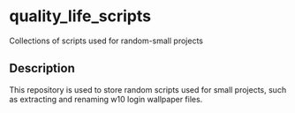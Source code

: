 # quality_life_scripts

Collections of scripts used for random-small projects

## Description

This repository is used to store random scripts used for small projects, such as extracting and renaming w10 login wallpaper files.
